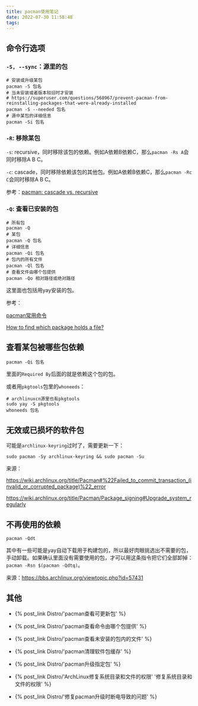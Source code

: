 ```yaml
---
title: pacman使用笔记
date: 2022-07-30 11:58:48
tags:
---
```


## 命令行选项

### `-S, --sync`：源里的包

```shell
# 安装或升级某包
pacman -S 包名
# 当未安装或者版本较旧时才安装
# https://superuser.com/questions/568967/prevent-pacman-from-reinstalling-packages-that-were-already-installed
pacman -S --needed 包名
# 源中某包的详细信息
pacman -Si 包名
```

### `-R`: 移除某包

`-s`: recursive，同时移除该包的依赖。例如A依赖B依赖C，那么`pacman -Rs A`会同时移除A B C。

`-c`: cascade，同时移除依赖该包的其他包。例如A依赖B依赖C，那么`pacman -Rc C`会同时移除A B C。

参考：[pacman: cascade vs. recursive](https://bbs.archlinux.org/viewtopic.php?id=21470)

### `-Q`: 查看已安装的包

```shell
# 所有包
pacman -Q
# 某包
pacman -Q 包名
# 详细信息
pacman -Qi 包名
# 包内的所有文件
pacman -Ql 包名
# 查看文件由哪个包提供
pacman -Qo 相对路径或绝对路径
```

这里面也包括用yay安装的包。

参考：

[pacman常用命令](https://hustlei.github.io/2018/11/msys2-pacman.html)

[How to find which package holds a file?](https://bbs.archlinux.org/viewtopic.php?id=90635)

## 查看某包被哪些包依赖

```shell
pacman -Qi 包名
```

里面的`Required By`后面的就是依赖这个包的包。

或者用`pkgtools`包里的`whoneeds`：

```shell
# archlinuxcn源里也有pkgtools
sudo yay -S pkgtools
whoneeds 包名
```

## 无效或已损坏的软件包

可能是`archlinux-keyring`过时了，需要更新一下：

```shell
sudo pacman -Sy archlinux-keyring && sudo pacman -Su
```

来源：

<https://wiki.archlinux.org/title/Pacman#%22Failed_to_commit_transaction_(invalid_or_corrupted_package)%22_error>

<https://wiki.archlinux.org/title/Pacman/Package_signing#Upgrade_system_regularly>

## 不再使用的依赖

```shell
pacman -Qdt
```

其中有一些可能是yay自动下载用于构建包的，所以最好肉眼挑选出不需要的包，手动卸载。如果确认里面没有需要使用的包，才可以用这条指令把它们全部卸掉：`pacman -Rsn $(pacman -Qdtq)`。

来源：<https://bbs.archlinux.org/viewtopic.php?id=57431>

## 其他

- {% post_link Distro/'pacman查看可更新包' %}

- {% post_link Distro/'pacman查看命令由哪个包提供' %}

- {% post_link Distro/'pacman查看未安装的包内的文件' %}

- {% post_link Distro/'pacman清理软件包缓存' %}

- {% post_link Distro/'pacman升级指定包' %}

- {% post_link Distro/'ArchLinux修复系统目录和文件的权限' '修复系统目录和文件的权限' %}

- {% post_link Distro/'修复pacman升级时断电导致的问题' %}
